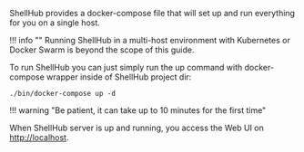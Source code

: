 ShellHub provides a docker-compose file that will set up and run
everything for you on a single host.

!!! info ""
	Running ShellHub in a multi-host environment with Kubernetes or Docker Swarm is beyond the scope of this guide.

To run ShellHub you can just simply run the up command with docker-compose wrapper inside
of ShellHub project dir:

```
./bin/docker-compose up -d
```

!!! warning "Be patient, it can take up to 10 minutes for the first time"

When ShellHub server is up and running, you access the Web UI on [http://localhost](http://localhost).
